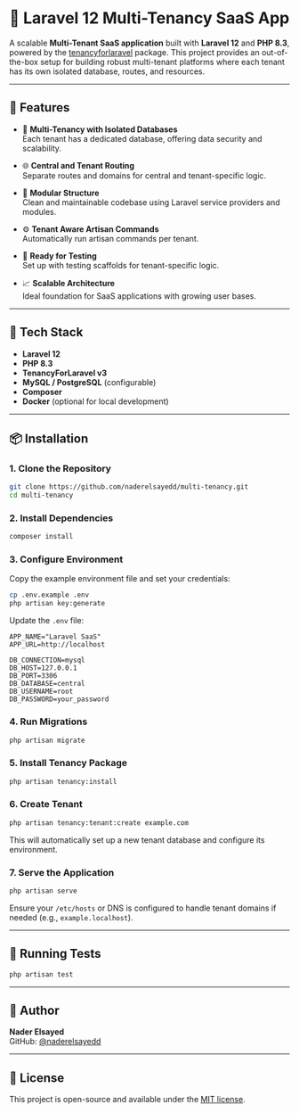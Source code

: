 # 🏢 Laravel 12 Multi-Tenancy SaaS App

A scalable **Multi-Tenant SaaS application** built with **Laravel 12** and **PHP 8.3**, powered by the [tenancyforlaravel](https://tenancyforlaravel.com/docs/v3/introduction/) package. This project provides an out-of-the-box setup for building robust multi-tenant platforms where each tenant has its own isolated database, routes, and resources.

---

## 🚀 Features

- 🔑 **Multi-Tenancy with Isolated Databases**  
  Each tenant has a dedicated database, offering data security and scalability.

- 🌐 **Central and Tenant Routing**  
  Separate routes and domains for central and tenant-specific logic.

- 🧩 **Modular Structure**  
  Clean and maintainable codebase using Laravel service providers and modules.

- ⚙️ **Tenant Aware Artisan Commands**  
  Automatically run artisan commands per tenant.

- 🧪 **Ready for Testing**  
  Set up with testing scaffolds for tenant-specific logic.

- 📈 **Scalable Architecture**  
  Ideal foundation for SaaS applications with growing user bases.

---

## 🧰 Tech Stack

- **Laravel 12**
- **PHP 8.3**
- **TenancyForLaravel v3**
- **MySQL / PostgreSQL** (configurable)
- **Composer**
- **Docker** (optional for local development)

---

## 📦 Installation

### 1. Clone the Repository

```bash
git clone https://github.com/naderelsayedd/multi-tenancy.git
cd multi-tenancy
```

### 2. Install Dependencies

```bash
composer install
```

### 3. Configure Environment

Copy the example environment file and set your credentials:

```bash
cp .env.example .env
php artisan key:generate
```

Update the `.env` file:

```env
APP_NAME="Laravel SaaS"
APP_URL=http://localhost

DB_CONNECTION=mysql
DB_HOST=127.0.0.1
DB_PORT=3306
DB_DATABASE=central
DB_USERNAME=root
DB_PASSWORD=your_password
```

### 4. Run Migrations

```bash
php artisan migrate
```

### 5. Install Tenancy Package

```bash
php artisan tenancy:install
```

### 6. Create Tenant

```bash
php artisan tenancy:tenant:create example.com
```

This will automatically set up a new tenant database and configure its environment.

### 7. Serve the Application

```bash
php artisan serve
```

Ensure your `/etc/hosts` or DNS is configured to handle tenant domains if needed (e.g., `example.localhost`).

---

## 🧪 Running Tests

```bash
php artisan test
```

---

## 👤 Author

**Nader Elsayed**  
GitHub: [@naderelsayedd](https://github.com/naderelsayedd)

---

## 📄 License

This project is open-source and available under the [MIT license](LICENSE).
